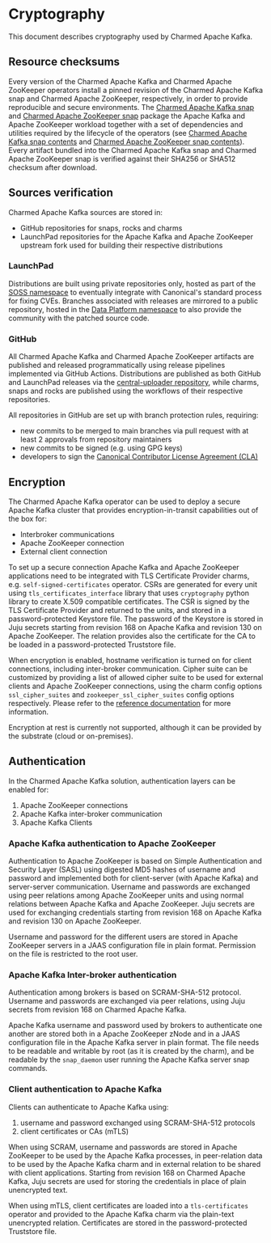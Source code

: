 # Cryptography

This document describes cryptography used by Charmed Apache Kafka.

## Resource checksums

Every version of the Charmed Apache Kafka and Charmed Apache ZooKeeper operators install a pinned revision of the Charmed Apache Kafka snap
and Charmed Apache ZooKeeper, respectively, in order to 
provide reproducible and secure environments. The [Charmed Apache Kafka snap](https://snapstore.io/charmed-kafka) and [Charmed Apache ZooKeeper snap](https://snapstore.io/charmed-zookeeper) package the 
Apache Kafka and Apache ZooKeeper workload together with 
a set of dependencies and utilities required by the lifecycle of the operators (see [Charmed Apache Kafka snap contents](https://github.com/canonical/charmed-kafka-snap/blob/3/edge/snap/snapcraft.yaml) and [Charmed Apache ZooKeeper snap contents](https://github.com/canonical/charmed-zookeeper-snap/blob/3/edge/snap/snapcraft.yaml)).
Every artifact bundled into the Charmed Apache Kafka snap and Charmed Apache ZooKeeper snap is verified against their SHA256 or SHA512 checksum after download. 

## Sources verification

Charmed Apache Kafka sources are stored in:

* GitHub repositories for snaps, rocks and charms
* LaunchPad repositories for the Apache Kafka and Apache ZooKeeper upstream fork used for building their respective distributions

### LaunchPad

Distributions are built using private repositories only, hosted as part of the [SOSS namespace](https://launchpad.net/soss) to eventually
integrate with Canonical's standard process for fixing CVEs. 
Branches associated with releases are mirrored to a public repository, hosted in the [Data Platform namespace](https://launchpad.net/~data-platform) 
to also provide the community with the patched source code. 

### GitHub

All Charmed Apache Kafka and Charmed Apache ZooKeeper artifacts are published and released 
programmatically using release pipelines implemented via GitHub Actions. 
Distributions are published as both GitHub and LaunchPad releases via the [central-uploader repository](https://github.com/canonical/central-uploader), while 
charms, snaps and rocks are published using the workflows of their respective repositories. 

All repositories in GitHub are set up with branch protection rules, requiring:

* new commits to be merged to main branches via pull request with at least 2 approvals from repository maintainers
* new commits to be signed (e.g. using GPG keys)
* developers to sign the [Canonical Contributor License Agreement (CLA)](https://ubuntu.com/legal/contributors)

## Encryption

The Charmed Apache Kafka operator can be used to deploy a secure Apache Kafka cluster that provides encryption-in-transit capabilities out of the box 
for:

* Interbroker communications
* Apache ZooKeeper connection
* External client connection 

To set up a secure connection Apache Kafka and Apache ZooKeeper applications need to be integrated with TLS Certificate Provider charms, e.g. 
`self-signed-certificates` operator. CSRs are generated for every unit using `tls_certificates_interface` library that uses `cryptography` 
python library to create X.509 compatible certificates. The CSR is signed by the TLS Certificate Provider and returned to the units, and 
stored in a password-protected Keystore file. The password of the Keystore is stored in Juju secrets starting from revision 168 on Apache Kafka 
and revision 130 on Apache ZooKeeper. The relation provides also the certificate for the CA to be loaded in a password-protected Truststore file.

When encryption is enabled, hostname verification is turned on for client connections, including inter-broker communication. Cipher suite can 
be customized by providing a list of allowed cipher suite to be used for external clients and Apache ZooKeeper connections, using the charm config options
`ssl_cipher_suites`  and `zookeeper_ssl_cipher_suites` config options respectively. Please refer to the [reference documentation](https://charmhub.io/kafka/configurations)
for more information. 

Encryption at rest is currently not supported, although it can be provided by the substrate (cloud or on-premises).

## Authentication

In the Charmed Apache Kafka solution, authentication layers can be enabled for:

1. Apache ZooKeeper connections
2. Apache Kafka inter-broker communication 
3. Apache Kafka Clients

### Apache Kafka authentication to Apache ZooKeeper

Authentication to Apache ZooKeeper is based on Simple Authentication and Security Layer (SASL) using digested MD5 hashes of
username and password and implemented both for client-server (with Apache Kafka) and server-server communication.
Username and passwords are exchanged using peer relations among Apache ZooKeeper units and using normal relations between Apache Kafka and Apache ZooKeeper.
Juju secrets are used for exchanging credentials starting from revision 168 on Apache Kafka and revision 130 on Apache ZooKeeper.

Username and password for the different users are stored in Apache ZooKeeper servers in a JAAS configuration file in plain format. 
Permission on the file is restricted to the root user. 

### Apache Kafka Inter-broker authentication

Authentication among brokers is based on SCRAM-SHA-512 protocol. Username and passwords are exchanged 
via peer relations, using Juju secrets from revision 168 on Charmed Apache Kafka.

Apache Kafka username and password used by brokers to authenticate one another are stored 
both in a Apache ZooKeeper zNode and in a JAAS configuration file in the Apache Kafka server in plain format. 
The file needs to be readable and
writable by root (as it is created by the charm), and be readable by the `snap_daemon` user running the Apache Kafka server snap commands.

### Client authentication to Apache Kafka

Clients can authenticate to Apache Kafka using:

1. username and password exchanged using SCRAM-SHA-512 protocols 
2. client certificates or CAs (mTLS)

When using SCRAM, username and passwords are stored in Apache ZooKeeper to be used by the Apache Kafka processes, 
in peer-relation data to be used by the Apache Kafka charm and in external relation to be shared with client applications. 
Starting from revision 168 on Charmed Apache Kafka, Juju secrets are used for storing the credentials in place of plain unencrypted text.

When using mTLS, client certificates are loaded into a `tls-certificates` operator and provided to the Apache Kafka charm via the plain-text unencrypted 
relation. Certificates are stored in the password-protected Truststore file.